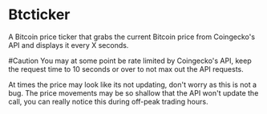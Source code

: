 # Btcticker
A Bitcoin price ticker that grabs the current Bitcoin price from Coingecko's API and displays it every X seconds.

#Caution
You may at some point be rate limited by Coingecko's API, keep the request time to 10 seconds or over to not max out the API requests.

At times the price may look like its not updating, don't worry as this is not a bug. The price movements may be so shallow that the API won't update the call, you can really notice this during off-peak trading hours.

